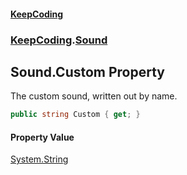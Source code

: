 #### [KeepCoding](index.md 'index')
### [KeepCoding](KeepCoding.md 'KeepCoding').[Sound](KeepCoding_Sound.md 'KeepCoding.Sound')
## Sound.Custom Property
The custom sound, written out by name.  
```csharp
public string Custom { get; }
```
#### Property Value
[System.String](https://docs.microsoft.com/en-us/dotnet/api/System.String 'System.String')
